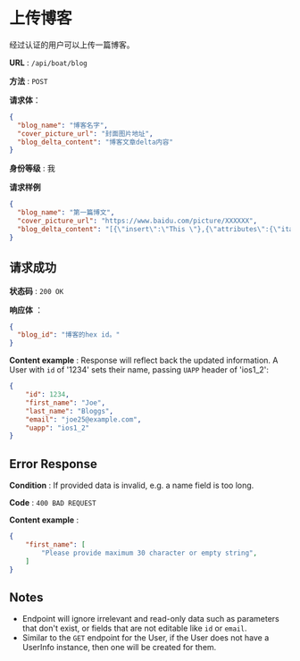 # 上传博客

经过认证的用户可以上传一篇博客。

**URL** : `/api/boat/blog`

**方法** : `POST`

**请求体**：

```json
{
  "blog_name": "博客名字",
  "cover_picture_url": "封面图片地址",
  "blog_delta_content": "博客文章delta内容"
}
```

**身份等级** : 我


**请求样例**

```json
{
  "blog_name": "第一篇博文",
  "cover_picture_url": "https://www.baidu.com/picture/XXXXXX",
  "blog_delta_content": "[{\"insert\":\"This \"},{\"attributes\":{\"italic\":true},\"insert\":\"is\"},\n    {\"insert\":\" \"},{\"attributes\":{\"bold\":true},\"insert\":\"great!\"},{\"insert\":\"\\n\"}]"
}
```

## 请求成功

**状态码** : `200 OK`

**响应体** ： 

```json
{
  "blog_id": "博客的hex id。"
}
```

**Content example** : Response will reflect back the updated information. A
User with `id` of '1234' sets their name, passing `UAPP` header of 'ios1_2':

```json
{
    "id": 1234,
    "first_name": "Joe",
    "last_name": "Bloggs",
    "email": "joe25@example.com",
    "uapp": "ios1_2"
}
```

## Error Response

**Condition** : If provided data is invalid, e.g. a name field is too long.

**Code** : `400 BAD REQUEST`

**Content example** :

```json
{
    "first_name": [
        "Please provide maximum 30 character or empty string",
    ]
}
```

## Notes

* Endpoint will ignore irrelevant and read-only data such as parameters that
  don't exist, or fields that are not editable like `id` or `email`.
* Similar to the `GET` endpoint for the User, if the User does not have a
  UserInfo instance, then one will be created for them.
